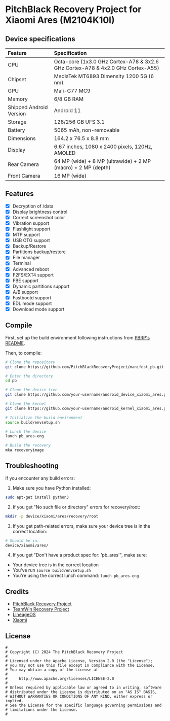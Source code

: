 # PitchBlack Recovery Project for Xiaomi Ares (M2104K10I)

## Device specifications

| Feature                 | Specification                                                              |
| :---------------------- | :------------------------------------------------------------------------- |
| CPU                     | Octa-core (1x3.0 GHz Cortex-A78 & 3x2.6 GHz Cortex-A78 & 4x2.0 GHz Cortex-A55)                    |
| Chipset                 | MediaTek MT6893 Dimensity 1200 5G (6 nm)                                  |
| GPU                     | Mali-G77 MC9                                                              |
| Memory                  | 6/8 GB RAM                                                                 |
| Shipped Android Version | Android 11                                                                 |
| Storage                 | 128/256 GB UFS 3.1                                                        |
| Battery                 | 5065 mAh, non-removable                                                   |
| Dimensions              | 164.2 x 76.5 x 8.8 mm                                                     |
| Display                 | 6.67 inches, 1080 x 2400 pixels, 120Hz, AMOLED                            |
| Rear Camera            | 64 MP (wide) + 8 MP (ultrawide) + 2 MP (macro) + 2 MP (depth)             |
| Front Camera           | 16 MP (wide)                                                              |


## Features

- [x] Decryption of /data
- [x] Display brightness control
- [x] Correct screenshot color
- [x] Vibration support
- [x] Flashlight support
- [x] MTP support
- [x] USB OTG support
- [x] Backup/Restore
- [x] Partitions backup/restore
- [x] File manager
- [x] Terminal
- [x] Advanced reboot
- [x] F2FS/EXT4 support
- [x] FBE support
- [x] Dynamic partitions support
- [x] A/B support
- [x] Fastbootd support
- [x] EDL mode support
- [x] Download mode support

## Compile

First, set up the build environment following instructions from [PBRP's README](https://github.com/PitchBlackRecoveryProject/manifest_pb).

Then, to compile:

```bash
# Clone the repository
git clone https://github.com/PitchBlackRecoveryProject/manifest_pb.git -b android-14.0 pb

# Enter the directory
cd pb

# Clone the device tree
git clone https://github.com/your-username/android_device_xiaomi_ares.git -b android-14.0 device/xiaomi/ares

# Clone the kernel
git clone https://github.com/your-username/android_kernel_xiaomi_ares.git -b android-14.0 kernel/xiaomi/ares

# Initialize the build environment
source build/envsetup.sh

# Lunch the device
lunch pb_ares-eng

# Build the recovery
mka recoveryimage
```

## Troubleshooting

If you encounter any build errors:

1. Make sure you have Python installed:
```bash
sudo apt-get install python3
```

2. If you get "No such file or directory" errors for recovery/root:
```bash
mkdir -p device/xiaomi/ares/recovery/root
```

3. If you get path-related errors, make sure your device tree is in the correct location:
```bash
# Should be in:
device/xiaomi/ares/
```

4. If you get "Don't have a product spec for: 'pb_ares'", make sure:
- Your device tree is in the correct location
- You've run `source build/envsetup.sh`
- You're using the correct lunch command: `lunch pb_ares-eng`

## Credits

- [PitchBlack Recovery Project](https://github.com/PitchBlackRecoveryProject)
- [TeamWin Recovery Project](https://github.com/TeamWin)
- [LineageOS](https://github.com/LineageOS)
- [Xiaomi](https://github.com/MiCode)

## License

```
#
# Copyright (C) 2024 The PitchBlack Recovery Project
#
# Licensed under the Apache License, Version 2.0 (the "License");
# you may not use this file except in compliance with the License.
# You may obtain a copy of the License at
#
#     http://www.apache.org/licenses/LICENSE-2.0
#
# Unless required by applicable law or agreed to in writing, software
# distributed under the License is distributed on an "AS IS" BASIS,
# WITHOUT WARRANTIES OR CONDITIONS OF ANY KIND, either express or implied.
# See the License for the specific language governing permissions and
# limitations under the License.
#
``` 
